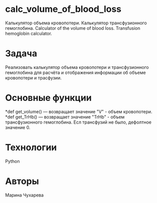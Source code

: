 # calc_volume_of_blood_loss
Калькулятор объема кровопотери. Калькулятор трансфузионного гемоглобина. Calculator of the volume of blood loss. Transfusion hemoglobin calculator.

# Задача
Реализовать калькулятор объема кровопотери и трансфузионного гемоглобина для расчёта и отображения информации об объеме кровопотери и трасфузии.

# Основные функции
*def get_volume() —  возвращает значение "V" - объем кровопотери.
*def get_TrHb() —  возвращает значение "TrHb" - объем трансфузионного гемоглобина. Есл трансфузий не было, дефолтное значение 0.

# Технологии 
Python

# Авторы
Марина Чухарева
